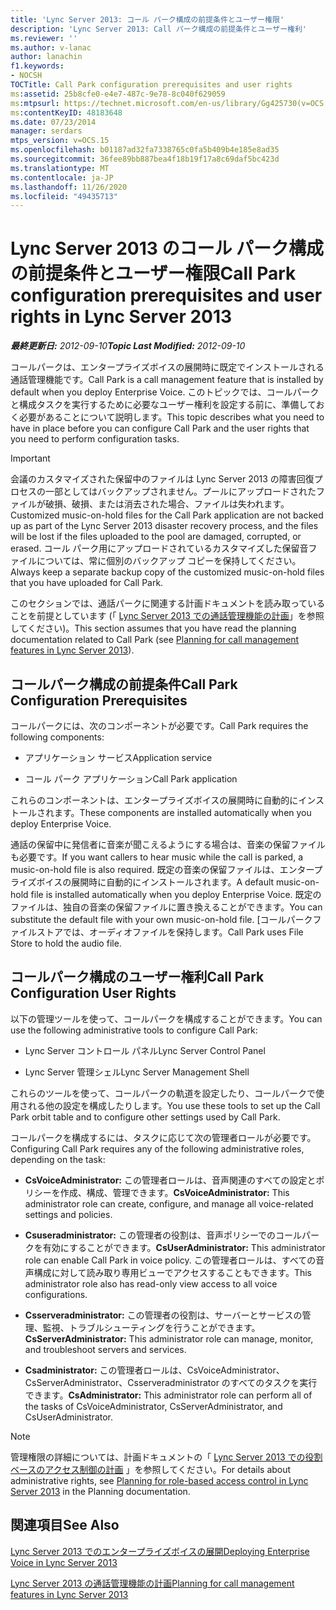 ```yaml
---
title: 'Lync Server 2013: コール パーク構成の前提条件とユーザー権限'
description: 'Lync Server 2013: Call パーク構成の前提条件とユーザー権利'
ms.reviewer: ''
ms.author: v-lanac
author: lanachin
f1.keywords:
- NOCSH
TOCTitle: Call Park configuration prerequisites and user rights
ms:assetid: 25b8cfe0-e4e7-487c-9e78-8c040f629059
ms:mtpsurl: https://technet.microsoft.com/en-us/library/Gg425730(v=OCS.15)
ms:contentKeyID: 48183648
ms.date: 07/23/2014
manager: serdars
mtps_version: v=OCS.15
ms.openlocfilehash: b01187ad32fa7338765c0fa5b409b4e185e8ad35
ms.sourcegitcommit: 36fee89bb887bea4f18b19f17a8c69daf5bc423d
ms.translationtype: MT
ms.contentlocale: ja-JP
ms.lasthandoff: 11/26/2020
ms.locfileid: "49435713"
---
```

# <a name="call-park-configuration-prerequisites-and-user-rights-in-lync-server-2013"></a><span data-ttu-id="773b0-103">Lync Server 2013 のコール パーク構成の前提条件とユーザー権限</span><span class="sxs-lookup"><span data-stu-id="773b0-103">Call Park configuration prerequisites and user rights in Lync Server 2013</span></span>

<div data-xmlns="http://www.w3.org/1999/xhtml">

<div class="topic" data-xmlns="http://www.w3.org/1999/xhtml" data-msxsl="urn:schemas-microsoft-com:xslt" data-cs="https://msdn.microsoft.com/">

<div data-asp="https://msdn2.microsoft.com/asp">



</div>

<div id="mainSection">

<div id="mainBody"><span data-ttu-id="773b0-104">

<span> </span></span><span class="sxs-lookup"><span data-stu-id="773b0-104">

<span> </span></span></span>

<span data-ttu-id="773b0-105">_**最終更新日:** 2012-09-10_</span><span class="sxs-lookup"><span data-stu-id="773b0-105">_**Topic Last Modified:** 2012-09-10_</span></span>

<span data-ttu-id="773b0-106">コールパークは、エンタープライズボイスの展開時に既定でインストールされる通話管理機能です。</span><span class="sxs-lookup"><span data-stu-id="773b0-106">Call Park is a call management feature that is installed by default when you deploy Enterprise Voice.</span></span> <span data-ttu-id="773b0-107">このトピックでは、コールパークと構成タスクを実行するために必要なユーザー権利を設定する前に、準備しておく必要があることについて説明します。</span><span class="sxs-lookup"><span data-stu-id="773b0-107">This topic describes what you need to have in place before you can configure Call Park and the user rights that you need to perform configuration tasks.</span></span>

<div>


> [!IMPORTANT]  
> <span data-ttu-id="773b0-108">会議のカスタマイズされた保留中のファイルは Lync Server 2013 の障害回復プロセスの一部としてはバックアップされません。プールにアップロードされたファイルが破損、破損、または消去された場合、ファイルは失われます。</span><span class="sxs-lookup"><span data-stu-id="773b0-108">Customized music-on-hold files for the Call Park application are not backed up as part of the Lync Server 2013 disaster recovery process, and the files will be lost if the files uploaded to the pool are damaged, corrupted, or erased.</span></span> <span data-ttu-id="773b0-109">コール パーク用にアップロードされているカスタマイズした保留音ファイルについては、常に個別のバックアップ コピーを保持してください。</span><span class="sxs-lookup"><span data-stu-id="773b0-109">Always keep a separate backup copy of the customized music-on-hold files that you have uploaded for Call Park.</span></span>



</div>

<span data-ttu-id="773b0-110">このセクションでは、通話パークに関連する計画ドキュメントを読み取っていることを前提としています (「 [Lync Server 2013 での通話管理機能の計画](lync-server-2013-planning-for-call-management-features.md)」を参照してください)。</span><span class="sxs-lookup"><span data-stu-id="773b0-110">This section assumes that you have read the planning documentation related to Call Park (see [Planning for call management features in Lync Server 2013](lync-server-2013-planning-for-call-management-features.md)).</span></span>

<div>

## <a name="call-park-configuration-prerequisites"></a><span data-ttu-id="773b0-111">コールパーク構成の前提条件</span><span class="sxs-lookup"><span data-stu-id="773b0-111">Call Park Configuration Prerequisites</span></span>

<span data-ttu-id="773b0-112">コールパークには、次のコンポーネントが必要です。</span><span class="sxs-lookup"><span data-stu-id="773b0-112">Call Park requires the following components:</span></span>

  - <span data-ttu-id="773b0-113">アプリケーション サービス</span><span class="sxs-lookup"><span data-stu-id="773b0-113">Application service</span></span>

  - <span data-ttu-id="773b0-114">コール パーク アプリケーション</span><span class="sxs-lookup"><span data-stu-id="773b0-114">Call Park application</span></span>

<span data-ttu-id="773b0-115">これらのコンポーネントは、エンタープライズボイスの展開時に自動的にインストールされます。</span><span class="sxs-lookup"><span data-stu-id="773b0-115">These components are installed automatically when you deploy Enterprise Voice.</span></span>

<span data-ttu-id="773b0-116">通話の保留中に発信者に音楽が聞こえるようにする場合は、音楽の保留ファイルも必要です。</span><span class="sxs-lookup"><span data-stu-id="773b0-116">If you want callers to hear music while the call is parked, a music-on-hold file is also required.</span></span> <span data-ttu-id="773b0-117">既定の音楽の保留ファイルは、エンタープライズボイスの展開時に自動的にインストールされます。</span><span class="sxs-lookup"><span data-stu-id="773b0-117">A default music-on-hold file is installed automatically when you deploy Enterprise Voice.</span></span> <span data-ttu-id="773b0-118">既定のファイルは、独自の音楽の保留ファイルに置き換えることができます。</span><span class="sxs-lookup"><span data-stu-id="773b0-118">You can substitute the default file with your own music-on-hold file.</span></span> <span data-ttu-id="773b0-119">[コールパークファイルストアでは、オーディオファイルを保持します。</span><span class="sxs-lookup"><span data-stu-id="773b0-119">Call Park uses File Store to hold the audio file.</span></span>

</div>

<div>

## <a name="call-park-configuration-user-rights"></a><span data-ttu-id="773b0-120">コールパーク構成のユーザー権利</span><span class="sxs-lookup"><span data-stu-id="773b0-120">Call Park Configuration User Rights</span></span>

<span data-ttu-id="773b0-121">以下の管理ツールを使って、コールパークを構成することができます。</span><span class="sxs-lookup"><span data-stu-id="773b0-121">You can use the following administrative tools to configure Call Park:</span></span>

  - <span data-ttu-id="773b0-122">Lync Server コントロール パネル</span><span class="sxs-lookup"><span data-stu-id="773b0-122">Lync Server Control Panel</span></span>

  - <span data-ttu-id="773b0-123">Lync Server 管理シェル</span><span class="sxs-lookup"><span data-stu-id="773b0-123">Lync Server Management Shell</span></span>

<span data-ttu-id="773b0-124">これらのツールを使って、コールパークの軌道を設定したり、コールパークで使用される他の設定を構成したりします。</span><span class="sxs-lookup"><span data-stu-id="773b0-124">You use these tools to set up the Call Park orbit table and to configure other settings used by Call Park.</span></span>

<span data-ttu-id="773b0-125">コールパークを構成するには、タスクに応じて次の管理者ロールが必要です。</span><span class="sxs-lookup"><span data-stu-id="773b0-125">Configuring Call Park requires any of the following administrative roles, depending on the task:</span></span>

  - <span data-ttu-id="773b0-126">**CsVoiceAdministrator:** この管理者ロールは、音声関連のすべての設定とポリシーを作成、構成、管理できます。</span><span class="sxs-lookup"><span data-stu-id="773b0-126">**CsVoiceAdministrator:** This administrator role can create, configure, and manage all voice-related settings and policies.</span></span>

  - <span data-ttu-id="773b0-127">**Csuseradministrator:** この管理者の役割は、音声ポリシーでのコールパークを有効にすることができます。</span><span class="sxs-lookup"><span data-stu-id="773b0-127">**CsUserAdministrator:** This administrator role can enable Call Park in voice policy.</span></span> <span data-ttu-id="773b0-128">この管理者ロールは、すべての音声構成に対して読み取り専用ビューでアクセスすることもできます。</span><span class="sxs-lookup"><span data-stu-id="773b0-128">This administrator role also has read-only view access to all voice configurations.</span></span>

  - <span data-ttu-id="773b0-129">**Csserveradministrator:** この管理者の役割は、サーバーとサービスの管理、監視、トラブルシューティングを行うことができます。</span><span class="sxs-lookup"><span data-stu-id="773b0-129">**CsServerAdministrator:** This administrator role can manage, monitor, and troubleshoot servers and services.</span></span>

  - <span data-ttu-id="773b0-130">**Csadministrator:** この管理者ロールは、CsVoiceAdministrator、CsServerAdministrator、Csserveradministrator のすべてのタスクを実行できます。</span><span class="sxs-lookup"><span data-stu-id="773b0-130">**CsAdministrator:** This administrator role can perform all of the tasks of CsVoiceAdministrator, CsServerAdministrator, and CsUserAdministrator.</span></span>

<div>


> [!NOTE]  
> <span data-ttu-id="773b0-131">管理権限の詳細については、計画ドキュメントの「 <A href="lync-server-2013-planning-for-role-based-access-control.md">Lync Server 2013 での役割ベースのアクセス制御の計画</A> 」を参照してください。</span><span class="sxs-lookup"><span data-stu-id="773b0-131">For details about administrative rights, see <A href="lync-server-2013-planning-for-role-based-access-control.md">Planning for role-based access control in Lync Server 2013</A> in the Planning documentation.</span></span>



</div>

</div>

<div>

## <a name="see-also"></a><span data-ttu-id="773b0-132">関連項目</span><span class="sxs-lookup"><span data-stu-id="773b0-132">See Also</span></span>


[<span data-ttu-id="773b0-133">Lync Server 2013 でのエンタープライズボイスの展開</span><span class="sxs-lookup"><span data-stu-id="773b0-133">Deploying Enterprise Voice in Lync Server 2013</span></span>](lync-server-2013-deploying-enterprise-voice.md)  


[<span data-ttu-id="773b0-134">Lync Server 2013 の通話管理機能の計画</span><span class="sxs-lookup"><span data-stu-id="773b0-134">Planning for call management features in Lync Server 2013</span></span>](lync-server-2013-planning-for-call-management-features.md)  
  

<span data-ttu-id="773b0-135"></div>

</div>

<span> </span>

</div>

</div>

</span><span class="sxs-lookup"><span data-stu-id="773b0-135"></div>

</div>

<span> </span>

</div>

</div>

</span></span></div>

